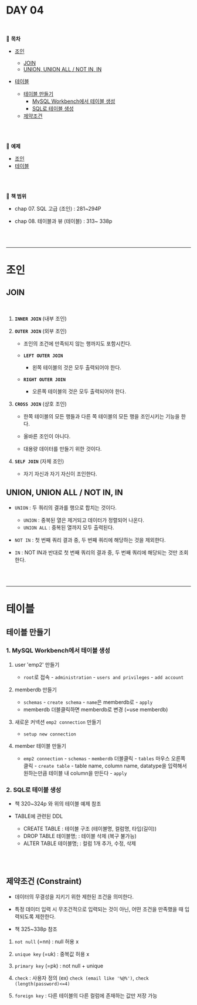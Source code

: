 # DAY 04

<br>

:milky_way: **목차**

- [조인](#조인)
  - [JOIN](#join)
  - [UNION, UNION ALL / NOT IN, IN](#union-union-all--not-in-in)

- [테이블](#테이블)
  - [테이블 만들기](#테이블-만들기)
    - [MySQL Workbench에서 테이블 생성](#1-mysql-workbench에서-테이블-생성)
    - [SQL로 테이블 생성](#2-sql로-테이블-생성)
  - [제약조건](#제약조건-constraint)

<br>

<br>



:milky_way: **예제**

-  [조인](./day_04_1.sql)
-  [테이블](./day_04_2.sql)

<br>

<br>



:milky_way: **책 범위**

- chap 07. SQL 고급 (조인)  : 281~294P

- chap 08. 테이블과 뷰 (테이블) : 313~ 338p

<br>

<br>

---
# 조인
## JOIN 

<br>

1. **`INNER JOIN`** (내부 조인)

2. **`OUTER JOIN`** (외부 조인)
   - 조인의 조건에 만족되지 않는 행까지도 포함시킨다. 

   - **`LEFT OUTER JOIN`** 
     - 왼쪽 테이블의 것은 모두 출력되어야 한다.

   - **`RIGHT OUTER JOIN`** 
     - 오른쪽 테이블의 것은 모두 출력되어야 한다.

3. **`CROSS JOIN`** (상호 조인)
   - 한쪽 테이블의 모든 행들과 다른 쪽 테이블의 모든 행을 조인시키는 기능을 한다.

   - 올바른 조인이 아니다.

   - 대용량 데이터를 만들기 위한 것이다.

4. **`SELF JOIN`** (자체 조인)
   - 자기 자신과 자기 자신이 조인한다.



## UNION, UNION ALL / NOT IN, IN

- `UNION` : 두 쿼리의 결과를 행으로 합치는 것이다.
  - `UNION`  : 중복된 열은 제거되고 데이터가 정렬되어 나온다.
  - `UNION ALL` : 중복된 열까지 모두 출력된다.

- `NOT IN` : 첫 번째 쿼리 결과 중, 두 번째 쿼리에 해당하는 것을 제외한다.
- `IN` : NOT IN과 반대로 첫 번째 쿼리의 결과 중, 두 번째 쿼리에 해당되는 것만 조회한다.

<br>

<br>



---

# 테이블

## 테이블 만들기 

### 1. MySQL Workbench에서 테이블 생성 

1. user 'emp2' 만들기 
   - `root`로 접속 - `administration` - `users and privileges` - `add account`

2. memberdb 만들기
   - `schemas`  - `create schema` - `name`은 memberdb로  - `apply` 
   - memberdb 더블클릭하면 memberdb로 변경 (=use memberdb)

3. 새로운 커넥션 `emp2 connection` 만들기

   - `setup new connection` 

4. member 테이블 만들기

   - `emp2 connection` - `schemas` - `memberdb` 더블클릭 - `tables` 마우스 오른쪽 클릭 - `create table`  - table name, column name, datatype을 입력해서 원하는만큼 테이블 내 column을 만든다 -  `apply`



### 2. SQL로 테이블 생성

- 책 320~324p 와 위의 테이블 예제 참조 

- TABLE에 관련된 DDL
  - CREATE TABLE : 테이블 구조 (테이블명, 컬럼명, 타입(길이))
  - DROP TABLE 테이블명; : 테이블 삭제 (복구 불가능)
  - ALTER TABLE 테이블명; : 컬럼 1개 추가, 수정, 삭제 

<br>

<br>

## 제약조건 (Constraint)

- 데이터의 무결성을 지키기 위한 제한된 조건을 의미한다.
- 특정 데이터 입력 시 무조건적으로 입력되는 것이 아닌, 어떤 조건을 만족했을 때 입력되도록 제한한다.

- 책 325~338p 참조



1. `not null` (=nn) : null 허용 x 

2. `unique key` (=uk) : 중복값 허용 x
3. `primary key` (=pk) : not  null + unique
4. `check` : 사용자 정의 (ex) `check (email like '%@%')`, `check (length(password)<=4)`
5. `foreign key` : 다른 테이블의 다른 컬럼에 존재하는 값만 저장 가능

